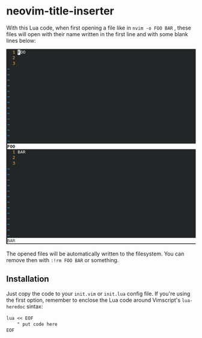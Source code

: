 # neovim-title-inserter

With this Lua code, when first opening a file like in `nvim -o FOO BAR` , these files will open with their name written in the first line and with some blank lines below:

![Neovim screenshot](imgs/screen.png "Example")

The opened files will be automatically written to the filesystem. You can remove then with `:!rm FOO BAR` or something.

## Installation

Just copy the code to your `init.vim` or `init.lua` config file. If you're using the first option, remember to enclose the Lua code around Vimscript's `lua-heredoc` sintax:

    lua << EOF
        " put code here
    EOF
  
